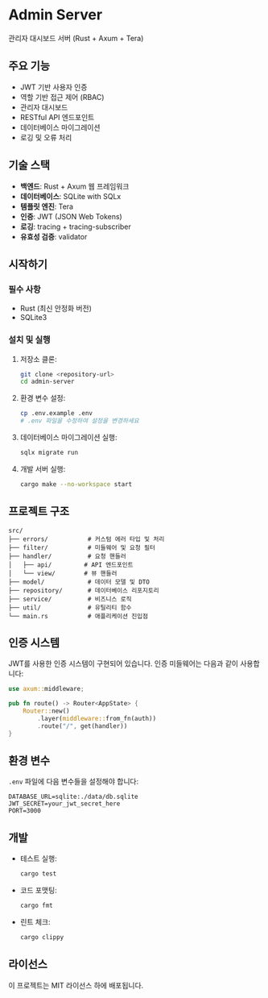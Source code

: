 # Admin Server

관리자 대시보드 서버 (Rust + Axum + Tera)

## 주요 기능

- JWT 기반 사용자 인증
- 역할 기반 접근 제어 (RBAC)
- 관리자 대시보드
- RESTful API 엔드포인트
- 데이터베이스 마이그레이션
- 로깅 및 오류 처리

## 기술 스택

- **백엔드**: Rust + Axum 웹 프레임워크
- **데이터베이스**: SQLite with SQLx
- **템플릿 엔진**: Tera
- **인증**: JWT (JSON Web Tokens)
- **로깅**: tracing + tracing-subscriber
- **유효성 검증**: validator

## 시작하기

### 필수 사항

- Rust (최신 안정화 버전)
- SQLite3

### 설치 및 실행

1. 저장소 클론:
   ```bash
   git clone <repository-url>
   cd admin-server
   ```

2. 환경 변수 설정:
   ```bash
   cp .env.example .env
   # .env 파일을 수정하여 설정을 변경하세요
   ```

3. 데이터베이스 마이그레이션 실행:
   ```bash
   sqlx migrate run
   ```

4. 개발 서버 실행:
   ```bash
   cargo make --no-workspace start
   ```

## 프로젝트 구조

```
src/
├── errors/           # 커스텀 에러 타입 및 처리
├── filter/           # 미들웨어 및 요청 필터
├── handler/          # 요청 핸들러
│   ├── api/         # API 엔드포인트
│   └── view/        # 뷰 핸들러
├── model/            # 데이터 모델 및 DTO
├── repository/       # 데이터베이스 리포지토리
├── service/          # 비즈니스 로직
├── util/             # 유틸리티 함수
└── main.rs           # 애플리케이션 진입점
```

## 인증 시스템

JWT를 사용한 인증 시스템이 구현되어 있습니다. 인증 미들웨어는 다음과 같이 사용합니다:

```rust
use axum::middleware;

pub fn route() -> Router<AppState> {
    Router::new()
        .layer(middleware::from_fn(auth))
        .route("/", get(handler))
}
```

## 환경 변수

`.env` 파일에 다음 변수들을 설정해야 합니다:

```env
DATABASE_URL=sqlite:./data/db.sqlite
JWT_SECRET=your_jwt_secret_here
PORT=3000
```

## 개발

- 테스트 실행:
  ```bash
  cargo test
  ```

- 코드 포맷팅:
  ```bash
  cargo fmt
  ```

- 린트 체크:
  ```bash
  cargo clippy
  ```

## 라이선스

이 프로젝트는 MIT 라이선스 하에 배포됩니다.
